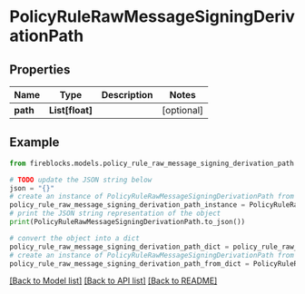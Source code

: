 # PolicyRuleRawMessageSigningDerivationPath


## Properties

Name | Type | Description | Notes
------------ | ------------- | ------------- | -------------
**path** | **List[float]** |  | [optional] 

## Example

```python
from fireblocks.models.policy_rule_raw_message_signing_derivation_path import PolicyRuleRawMessageSigningDerivationPath

# TODO update the JSON string below
json = "{}"
# create an instance of PolicyRuleRawMessageSigningDerivationPath from a JSON string
policy_rule_raw_message_signing_derivation_path_instance = PolicyRuleRawMessageSigningDerivationPath.from_json(json)
# print the JSON string representation of the object
print(PolicyRuleRawMessageSigningDerivationPath.to_json())

# convert the object into a dict
policy_rule_raw_message_signing_derivation_path_dict = policy_rule_raw_message_signing_derivation_path_instance.to_dict()
# create an instance of PolicyRuleRawMessageSigningDerivationPath from a dict
policy_rule_raw_message_signing_derivation_path_from_dict = PolicyRuleRawMessageSigningDerivationPath.from_dict(policy_rule_raw_message_signing_derivation_path_dict)
```
[[Back to Model list]](../README.md#documentation-for-models) [[Back to API list]](../README.md#documentation-for-api-endpoints) [[Back to README]](../README.md)


